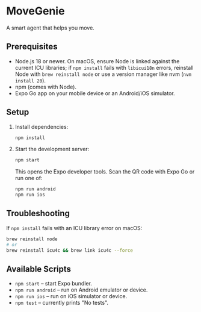 # MoveGenie

A smart agent that helps you move.

## Prerequisites

- Node.js 18 or newer. On macOS, ensure Node is linked against the current ICU libraries; if `npm install` fails with `libicui18n` errors, reinstall Node with `brew reinstall node` or use a version manager like nvm (`nvm install 20`).
- npm (comes with Node).
- Expo Go app on your mobile device or an Android/iOS simulator.

## Setup

1. Install dependencies:
   ```bash
   npm install
   ```
2. Start the development server:
   ```bash
   npm start
   ```
   This opens the Expo developer tools. Scan the QR code with Expo Go or run one of:
   ```bash
   npm run android
   npm run ios
   ```

## Troubleshooting

If `npm install` fails with an ICU library error on macOS:
```bash
brew reinstall node
# or
brew reinstall icu4c && brew link icu4c --force
```

## Available Scripts

- `npm start` – start Expo bundler.
- `npm run android` – run on Android emulator or device.
- `npm run ios` – run on iOS simulator or device.
- `npm test` – currently prints "No tests".
